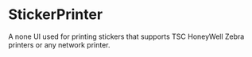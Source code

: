 # StickerPrinter

A none UI used for printing stickers
that supports TSC HoneyWell Zebra printers or any network printer.
